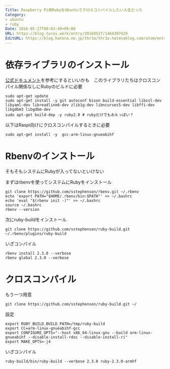 ```yaml
---
Title: Raspberry Pi用RubyをUbuntuでクロスコンパイルしたい人生だった
Category:
- ubuntu
- ruby
Date: 2016-05-27T09:03:49+09:00
URL: https://blog.turai.work/entry/20160527/1464307429
EditURL: https://blog.hatena.ne.jp/thr3a/thr3a.hatenablog.com/atom/entry/6653812171398375538
---
```


# 依存ライブラリのインストール

[公式ドキュメント](https://github.com/rbenv/ruby-build/wiki)を参考にするといいかも　このライブラリたちはクロスコンパイル関係なしにRubyのビルドに必要

```
sudo apt-get update
sudo apt-get install -y git autoconf bison build-essential libssl-dev libyaml-dev libreadline6-dev zlib1g-dev libncurses5-dev libffi-dev libgdbm3 libgdbm-dev
sudo apt-get build-dep -y ruby2.0 # rubyだけでもおｋっぽい？
```

以下はRaspi向けにクロスコンパイルするときに必要

```
sudo apt-get install -y  gcc-arm-linux-gnueabihf
```

# Rbenvのインストール

そもそもシステムにRubyが入ってないといけない

まずはrbenvを使ってシステムにRubyをインストール

```
git clone https://github.com/sstephenson/rbenv.git ~/.rbenv
echo 'export PATH="$HOME/.rbenv/bin:$PATH"' >> ~/.bashrc
echo 'eval "$(rbenv init -)"' >> ~/.bashrc
source ~/.bashrc
rbenv --version
```

次にruby-buildをインストール

```
git clone https://github.com/sstephenson/ruby-build.git ~/.rbenv/plugins/ruby-build
```

いざコンパイル

```
rbenv install 2.3.0 --verbose
rbenv global 2.3.0 --verbose
```

# クロスコンパイル

もう一つ用意

```
git clone https://github.com/sstephenson/ruby-build.git ~/
```

設定

```
export RUBY_BUILD_BUILD_PATH=/tmp/ruby-build
export CC=arm-linux-gnueabihf-gcc
export CONFIGURE_OPTS="--host x86_64-linux-gnu --build arm-linux-gnueabihf --disable-install-rdoc --disable-install-ri"
export MAKE_OPTS=-j4
```

いざコンパイル

```
ruby-build/bin/ruby-build --verbose 2.3.0 ruby-2.3.0-armhf
```
